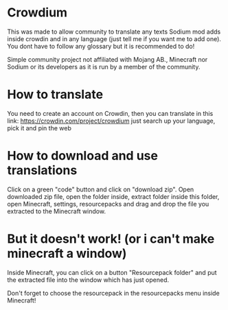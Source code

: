 # Crowdium
This was made to allow community to translate any texts Sodium mod adds inside crowdin and in any language (just tell me if you want me to add one). You dont have to follow any glossary but it is recommended to do!

Simple community project not affiliated with Mojang AB., Minecraft nor Sodium or its developers as it is run by a member of the community.

# How to translate
You need to create an account on Crowdin, then you can translate in this link: https://crowdin.com/project/crowdium
just search up your language, pick it and pin the web

# How to download and use translations
Click on a green "code" button and click on "download zip". Open downloaded zip file, open the folder inside, extract folder inside this folder, open Minecraft, settings, resourcepacks and drag and drop the file you extracted to the Minecraft window.

# But it doesn't work! (or i can't make minecraft a window)
Inside Minecraft, you can click on a button "Resourcepack folder" and put the extracted file into the window which has just opened.

Don't forget to choose the resourcepack in the resourcepacks menu inside Minecraft!
